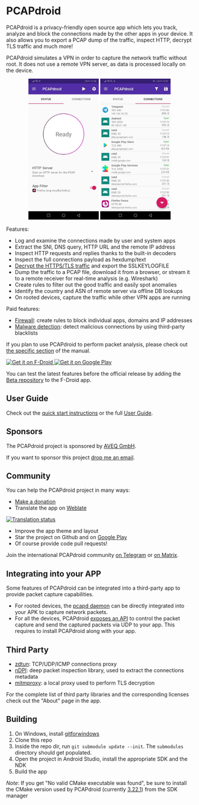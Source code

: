 # PCAPdroid

PCAPdroid is a privacy-friendly open source app which lets you track, analyze and block the connections made by the other apps in your device. It also allows you to export a PCAP dump of the traffic, inspect HTTP, decrypt TLS traffic and much more!

PCAPdroid simulates a VPN in order to capture the network traffic without root. It does not use a remote VPN server, as data is processed locally on the device.

<p align="center">
<img src="https://raw.githubusercontent.com/emanuele-f/PCAPdroid/master/fastlane/metadata/android/en-US/images/phoneScreenshots/1.jpg" width="190" />
<img src="https://raw.githubusercontent.com/emanuele-f/PCAPdroid/master/fastlane/metadata/android/en-US/images/phoneScreenshots/2.jpg" width="190" />
</p>

Features:

- Log and examine the connections made by user and system apps
- Extract the SNI, DNS query, HTTP URL and the remote IP address
- Inspect HTTP requests and replies thanks to the built-in decoders
- Inspect the full connections payload as hexdump/text
- [Decrypt the HTTPS/TLS traffic](https://emanuele-f.github.io/PCAPdroid/tls_decryption) and export the SSLKEYLOGFILE
- Dump the traffic to a PCAP file, download it from a browser, or stream it to a remote receiver for real-time analysis (e.g. Wireshark)
- Create rules to filter out the good traffic and easily spot anomalies
- Identify the country and ASN of remote server via offline DB lookups
- On rooted devices, capture the traffic while other VPN apps are running

Paid features:

- [Firewall](https://emanuele-f.github.io/PCAPdroid/paid_features#51-firewall): create rules to block individual apps, domains and IP addresses
- [Malware detection](https://emanuele-f.github.io/PCAPdroid/paid_features#52-malware-detection): detect malicious connections by using third-party blacklists

If you plan to use PCAPdroid to perform packet analysis, please check out <a href='https://emanuele-f.github.io/PCAPdroid/quick_start#14-packet-analysis'>the specific section</a> of the manual.

<a href="https://f-droid.org/packages/com.emanuelef.remote_capture">
    <img src="https://fdroid.gitlab.io/artwork/badge/get-it-on.png"
    alt="Get it on F-Droid"
    height="80">
</a> <a href='https://play.google.com/store/apps/details?id=com.emanuelef.remote_capture'><img height="80" alt='Get it on Google Play' src='https://play.google.com/intl/en_us/badges/static/images/badges/en_badge_web_generic.png'/></a>

You can test the latest features before the official release by adding the [Beta repository](https://pcapdroid.org/fdroid/repo/) to the F-Droid app.

## User Guide

Check out the [quick start instructions](https://emanuele-f.github.io/PCAPdroid/quick_start) or the full [User Guide](https://emanuele-f.github.io/PCAPdroid).

## Sponsors

The PCAPdroid project is sponsored by [AVEQ GmbH](https://aveq.info).

If you want to sponsor this project [drop me an email](mailto:black.silver@hotmail.it?subject=PCAPdroid%20sponsorship).

## Community

You can help the PCAPdroid project in many ways:

- [Make a donation](https://emanuele-f.github.io/PCAPdroid/donate)
- Translate the app on [Weblate](https://hosted.weblate.org/engage/pcapdroid/)
<a href="https://hosted.weblate.org/engage/pcapdroid/">
  <img src="https://hosted.weblate.org/widgets/pcapdroid/-/app/multi-auto.svg" alt="Translation status" />
</a>

- Improve the app theme and layout
- Star the project on Github and on [Google Play](https://play.google.com/store/apps/details?id=com.emanuelef.remote_capture)
- Of course provide code pull requests!

Join the international PCAPdroid community [on Telegram](https://t.me/PCAPdroid) or [on Matrix](https://matrix.to/#/#pcapdroid:matrix.org).

## Integrating into your APP

Some features of PCAPdroid can be integrated into a third-party app to provide packet capture capabilities.

- For rooted devices, the [pcapd daemon](https://github.com/emanuele-f/PCAPdroid/tree/master/app/src/main/jni/pcapd) can be directly integrated into your APK to capture network packets.
- For all the devices, PCAPdroid [exposes an API](https://github.com/emanuele-f/PCAPdroid/blob/master/docs/app_api.md) to control the packet capture and send the captured packets via UDP to your app. This requires to install PCAPdroid along with your app.

## Third Party

- [zdtun](https://github.com/emanuele-f/zdtun): TCP/UDP/ICMP connections proxy
- [nDPI](https://github.com/ntop/nDPI): deep packet inspection library, used to extract the connections metadata
- [mitmproxy](https://github.com/mitmproxy/mitmproxy): a local proxy used to perform TLS decryption

For the complete list of third party libraries and the corresponding licenses check out the "About" page in the app.

## Building

1. On Windows, install [gitforwindows](https://gitforwindows.org)
2. Clone this repo
3. Inside the repo dir, run `git submodule update --init`. The `submodules` directory should get populated.
4. Open the project in Android Studio, install the appropriate SDK and the NDK
5. Build the app

*Note*: If you get "No valid CMake executable was found", be sure to install the CMake version used by PCAPdroid (currently [3.22.1](https://github.com/emanuele-f/PCAPdroid/blob/master/app/build.gradle)) from the SDK manager


